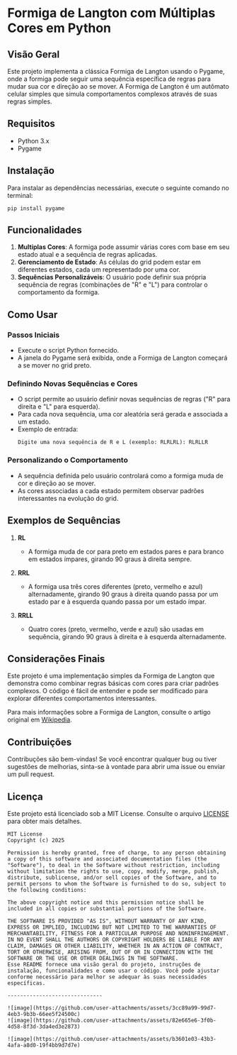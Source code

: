 # Formiga de Langton com Múltiplas Cores em Python

## Visão Geral
Este projeto implementa a clássica Formiga de Langton usando o Pygame, onde a formiga pode seguir uma sequência específica de regras para mudar sua cor e direção ao se mover. A Formiga de Langton é um autômato celular simples que simula comportamentos complexos através de suas regras simples.

## Requisitos
- Python 3.x
- Pygame

## Instalação
Para instalar as dependências necessárias, execute o seguinte comando no terminal:
```
pip install pygame
```

## Funcionalidades
1. **Multiplas Cores**: A formiga pode assumir várias cores com base em seu estado atual e a sequência de regras aplicadas.
2. **Gerenciamento de Estado**: As células do grid podem estar em diferentes estados, cada um representado por uma cor.
3. **Sequências Personalizáveis**: O usuário pode definir sua própria sequência de regras (combinações de "R" e "L") para controlar o comportamento da formiga.

## Como Usar

### Passos Iniciais
- Execute o script Python fornecido.
- A janela do Pygame será exibida, onde a Formiga de Langton começará a se mover no grid preto.

### Definindo Novas Sequências e Cores
- O script permite ao usuário definir novas sequências de regras ("R" para direita e "L" para esquerda).
- Para cada nova sequência, uma cor aleatória será gerada e associada a um estado.
- Exemplo de entrada: 
  ```
  Digite uma nova sequência de R e L (exemplo: RLRLRL): RLRLLR
  ```

### Personalizando o Comportamento
- A sequência definida pelo usuário controlará como a formiga muda de cor e direção ao se mover.
- As cores associadas a cada estado permitem observar padrões interessantes na evolução do grid.

## Exemplos de Sequências

1. **RL**
   - A formiga muda de cor para preto em estados pares e para branco em estados ímpares, girando 90 graus à direita sempre.

2. **RRL**
   - A formiga usa três cores diferentes (preto, vermelho e azul) alternadamente, girando 90 graus à direita quando passa por um estado par e à esquerda quando passa por um estado ímpar.

3. **RRLL**
   - Quatro cores (preto, vermelho, verde e azul) são usadas em sequência, girando 90 graus à direita e à esquerda alternadamente.

## Considerações Finais
Este projeto é uma implementação simples da Formiga de Langton que demonstra como combinar regras básicas com cores para criar padrões complexos. O código é fácil de entender e pode ser modificado para explorar diferentes comportamentos interessantes.

Para mais informações sobre a Formiga de Langton, consulte o artigo original em [Wikipedia](https://en.wikipedia.org/wiki/Langton's_ant).

## Contribuições
Contribuções são bem-vindas! Se você encontrar qualquer bug ou tiver sugestões de melhorias, sinta-se à vontade para abrir uma issue ou enviar um pull request.

## Licença
Este projeto está licenciado sob a MIT License. Consulte o arquivo [LICENSE](LICENSE) para obter mais detalhes.
```
MIT License
Copyright (c) 2025

Permission is hereby granted, free of charge, to any person obtaining a copy of this software and associated documentation files (the "Software"), to deal in the Software without restriction, including without limitation the rights to use, copy, modify, merge, publish, distribute, sublicense, and/or sell copies of the Software, and to permit persons to whom the Software is furnished to do so, subject to the following conditions:

The above copyright notice and this permission notice shall be included in all copies or substantial portions of the Software.

THE SOFTWARE IS PROVIDED "AS IS", WITHOUT WARRANTY OF ANY KIND, EXPRESS OR IMPLIED, INCLUDING BUT NOT LIMITED TO THE WARRANTIES OF MERCHANTABILITY, FITNESS FOR A PARTICULAR PURPOSE AND NONINFRINGEMENT. IN NO EVENT SHALL THE AUTHORS OR COPYRIGHT HOLDERS BE LIABLE FOR ANY CLAIM, DAMAGES OR OTHER LIABILITY, WHETHER IN AN ACTION OF CONTRACT, TORT OR OTHERWISE, ARISING FROM, OUT OF OR IN CONNECTION WITH THE SOFTWARE OR THE USE OR OTHER DEALINGS IN THE SOFTWARE.
Esse README fornece uma visão geral do projeto, instruções de instalação, funcionalidades e como usar o código. Você pode ajustar conforme necessário para melhor se adequar às suas necessidades específicas.

------------------------------

![image](https://github.com/user-attachments/assets/3cc89a99-99d7-4eb3-9b3b-66ee5f24500c)
![image](https://github.com/user-attachments/assets/82e665e6-3f0b-4d58-8f3d-3da4ed3e2873)

![image](https://github.com/user-attachments/assets/b3601e03-43b3-4afa-a8d0-19f4bb9d7d7e)
